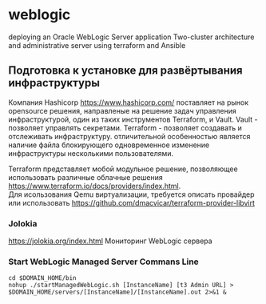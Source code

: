 # weblogic

deploying an Oracle WebLogic Server application Two-cluster architecture and administrative server using terraform and Ansible

## Подготовка к установке для развёртывания инфраструктуры

Компания Hashicorp <https://www.hashicorp.com/> поставляет на рынок opensource решения, направленые на решение задач управления инфраструктурой, один из таких инструментов Terraform, и Vault.
Vault - позволяет управлять секретами.
Terraform - позволяет создавать и отслеживать инфраструктуру. отличительной особенностью является наличие файла блокирующего одновременное изменение инфраструктуры несколькими пользователями.

Terraform представляет мобой модульное решение, позволяющее использовать различные облачные решения <https://www.terraform.io/docs/providers/index.html>. </br>
Для исользования Qemu виртуализации, требуется описать провайдер или использовать <https://github.com/dmacvicar/terraform-provider-libvirt>

### Jolokia

<https://jolokia.org/index.html> Мониторинг WebLogic сервера

### Start WebLogic Managed Server Commans Line

<pre><code>cd $DOMAIN_HOME/bin
nohup ./startManagedWebLogic.sh [InstanceName] [t3 Admin URL] > $DOMAIN_HOME/servers/[InstanceName]/[InstanceName].out 2>&1 &
